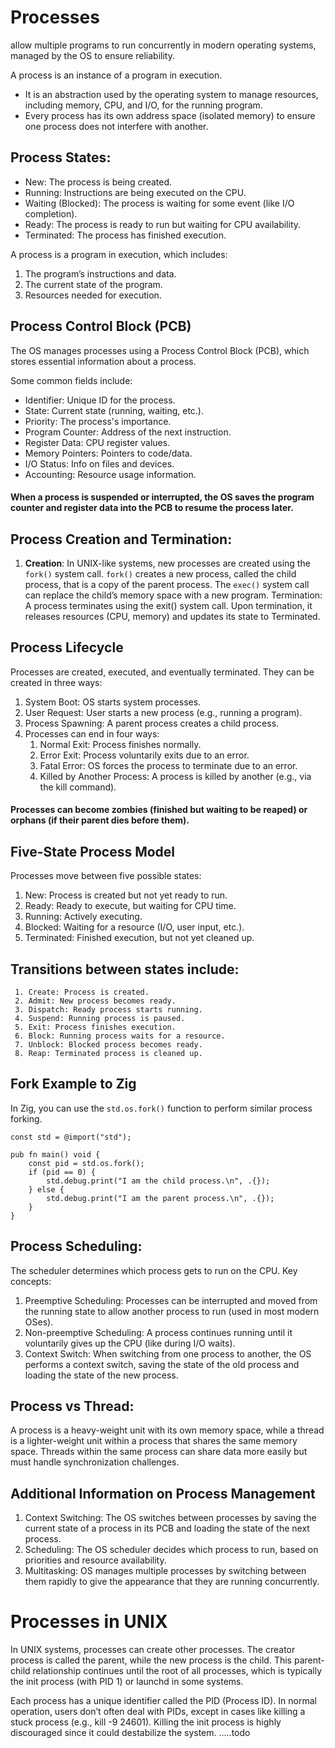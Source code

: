 # Processes 
allow multiple programs to run concurrently in modern operating systems, managed by the OS to ensure reliability. 

A process is an instance of a program in execution. 
- It is an abstraction used by the operating system to manage resources, including memory, CPU, and I/O, for the running program.
- Every process has its own address space (isolated memory) to ensure one process does not interfere with another.

## Process States:
- New: The process is being created.
- Running: Instructions are being executed on the CPU.
- Waiting (Blocked): The process is waiting for some event (like I/O completion).
- Ready: The process is ready to run but waiting for CPU availability.
- Terminated: The process has finished execution.

A process is a program in execution, which includes:
1. The program’s instructions and data.
2. The current state of the program.
3. Resources needed for execution.

## Process Control Block (PCB)
The OS manages processes using a Process Control Block (PCB), which stores essential information about a process. 

Some common fields include:
- Identifier: Unique ID for the process.
- State: Current state (running, waiting, etc.).
- Priority: The process's importance.
- Program Counter: Address of the next instruction.
- Register Data: CPU register values.
- Memory Pointers: Pointers to code/data.
- I/O Status: Info on files and devices.
- Accounting: Resource usage information.
#### When a process is suspended or interrupted, the OS saves the program counter and register data into the PCB to resume the process later.

## Process Creation and Termination:
1. **Creation**: In UNIX-like systems, new processes are created using the `fork()` system call. `fork()` creates a new process, called the child process, that is a copy of the parent process. The `exec()` system call can replace the child’s memory space with a new program.
Termination: A process terminates using the exit() system call. Upon termination, it releases resources (CPU, memory) and updates its state to Terminated.
## Process Lifecycle
Processes are created, executed, and eventually terminated. They can be created in three ways:

1. System Boot: OS starts system processes.
2. User Request: User starts a new process (e.g., running a program).
3. Process Spawning: A parent process creates a child process.
4. Processes can end in four ways:
   1. Normal Exit: Process finishes normally.
   2. Error Exit: Process voluntarily exits due to an error.
   3. Fatal Error: OS forces the process to terminate due to an error.
   4. Killed by Another Process: A process is killed by another (e.g., via the kill command).

#### Processes can become zombies (finished but waiting to be reaped) or orphans (if their parent dies before them).

## Five-State Process Model
Processes move between five possible states:

1. New: Process is created but not yet ready to run.
2. Ready: Ready to execute, but waiting for CPU time.
3. Running: Actively executing.
4. Blocked: Waiting for a resource (I/O, user input, etc.).
5. Terminated: Finished execution, but not yet cleaned up.
  
## Transitions between states include:
     1. Create: Process is created.
     2. Admit: New process becomes ready.
     3. Dispatch: Ready process starts running.
     4. Suspend: Running process is paused.
     5. Exit: Process finishes execution.
     6. Block: Running process waits for a resource.
     7. Unblock: Blocked process becomes ready.
     8. Reap: Terminated process is cleaned up.
   
## Fork Example to Zig
In Zig, you can use the `std.os.fork()` function to perform similar process forking.

```zig
const std = @import("std");

pub fn main() void {
    const pid = std.os.fork();
    if (pid == 0) {
        std.debug.print("I am the child process.\n", .{});
    } else {
        std.debug.print("I am the parent process.\n", .{});
    }
}
```
## Process Scheduling:
The scheduler determines which process gets to run on the CPU. Key concepts:
1. Preemptive Scheduling: Processes can be interrupted and moved from the running state to allow another process to run (used in most modern OSes).
2. Non-preemptive Scheduling: A process continues running until it voluntarily gives up the CPU (like during I/O waits).
3. Context Switch: When switching from one process to another, the OS performs a context switch, saving the state of the old process and loading the state of the new process.

## Process vs Thread:
A process is a heavy-weight unit with its own memory space, while a thread is a lighter-weight unit within a process that shares the same memory space. Threads within the same process can share data more easily but must handle synchronization challenges.

## Additional Information on Process Management
1. Context Switching: The OS switches between processes by saving the current state of a process in its PCB and loading the state of the next process.
2. Scheduling: The OS scheduler decides which process to run, based on priorities and resource availability.
3. Multitasking: OS manages multiple processes by switching between them rapidly to give the appearance that they are running concurrently.

# Processes in UNIX
In UNIX systems, processes can create other processes. The creator process is called the parent, while the new process is the child. This parent-child relationship continues until the root of all processes, which is typically the init process (with PID 1) or launchd in some systems.

Each process has a unique identifier called the PID (Process ID). In normal operation, users don’t often deal with PIDs, except in cases like killing a stuck process (e.g., kill -9 24601). Killing the init process is highly discouraged since it could destabilize the system.
 .....todo
